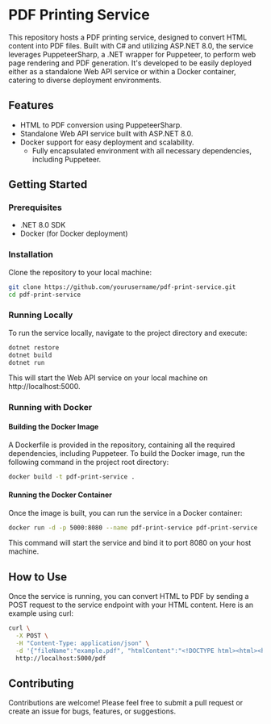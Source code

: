 # PDF Printing Service

This repository hosts a PDF printing service, designed to convert HTML content into PDF files. Built with C# and utilizing ASP.NET 8.0, the service leverages PuppeteerSharp, a .NET wrapper for Puppeteer, to perform web page rendering and PDF generation. It's developed to be easily deployed either as a standalone Web API service or within a Docker container, catering to diverse deployment environments.

## Features

- HTML to PDF conversion using PuppeteerSharp.
- Standalone Web API service built with ASP.NET 8.0.
- Docker support for easy deployment and scalability.
  - Fully encapsulated environment with all necessary dependencies, including Puppeteer.

## Getting Started

### Prerequisites

- .NET 8.0 SDK
- Docker (for Docker deployment)

### Installation

Clone the repository to your local machine:

```bash
git clone https://github.com/yourusername/pdf-print-service.git
cd pdf-print-service
```

### Running Locally
To run the service locally, navigate to the project directory and execute:

```bash
dotnet restore
dotnet build
dotnet run
```

This will start the Web API service on your local machine on http://localhost:5000.

### Running with Docker

#### Building the Docker Image

A Dockerfile is provided in the repository, containing all the required dependencies, including Puppeteer. To build the Docker image, run the following command in the project root directory:

```bash
docker build -t pdf-print-service .
```

#### Running the Docker Container

Once the image is built, you can run the service in a Docker container:

```bash
docker run -d -p 5000:8080 --name pdf-print-service pdf-print-service
```

This command will start the service and bind it to port 8080 on your host machine.

## How to Use

Once the service is running, you can convert HTML to PDF by sending a POST request to the service endpoint with your HTML content. Here is an example using curl:

```bash
curl \
  -X POST \
  -H "Content-Type: application/json" \
  -d '{"fileName":"example.pdf", "htmlContent":"<!DOCTYPE html><html><head><title>Test PDF</title></head><body><h1>Hello, World!</h1><p>This is a simple HTML document for PDF conversion.</p></body></html>"}' \
  http://localhost:5000/pdf
```

## Contributing

Contributions are welcome! Please feel free to submit a pull request or create an issue for bugs, features, or suggestions.
